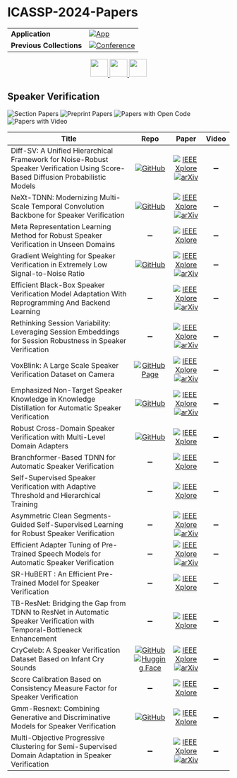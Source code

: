 # ICASSP-2024-Papers

<table>
    <tr>
        <td><strong>Application</strong></td>
        <td>
            <a href="https://huggingface.co/spaces/DmitryRyumin/NewEraAI-Papers" style="float:left;">
                <img src="https://img.shields.io/badge/🤗-NewEraAI--Papers-FFD21F.svg" alt="App" />
            </a>
        </td>
    </tr>
    <tr>
        <td><strong>Previous Collections</strong></td>
        <td>
            <a href="https://github.com/DmitryRyumin/ICASSP-2023-24-Papers/blob/main/README_2023.md">
                <img src="http://img.shields.io/badge/ICASSP-2023-0073AE.svg" alt="Conference">
            </a>
        </td>
    </tr>
</table>

<div align="center">
    <a href="https://github.com/DmitryRyumin/ICASSP-2023-24-Papers/blob/main/sections/2024/main/SLP-L8.md">
        <img src="https://cdn.jsdelivr.net/gh/DmitryRyumin/NewEraAI-Papers@main/images/left.svg" width="40" alt="" />
    </a>
    <a href="https://github.com/DmitryRyumin/ICASSP-2023-24-Papers/">
        <img src="https://cdn.jsdelivr.net/gh/DmitryRyumin/NewEraAI-Papers@main/images/home.svg" width="40" alt="" />
    </a>
    <a href="https://github.com/DmitryRyumin/ICASSP-2023-24-Papers/blob/main/sections/2024/main/SLP-L10.md">
        <img src="https://cdn.jsdelivr.net/gh/DmitryRyumin/NewEraAI-Papers@main/images/right.svg" width="40" alt="" />
    </a>
</div>

## Speaker Verification

![Section Papers](https://img.shields.io/badge/Section%20Papers-19-42BA16) ![Preprint Papers](https://img.shields.io/badge/Preprint%20Papers-11-b31b1b) ![Papers with Open Code](https://img.shields.io/badge/Papers%20with%20Open%20Code-7-1D7FBF) ![Papers with Video](https://img.shields.io/badge/Papers%20with%20Video-0-FF0000)

| **Title** | **Repo** | **Paper** | **Video** |
|-----------|:--------:|:---------:|:---------:|
| Diff-SV: A Unified Hierarchical Framework for Noise-Robust Speaker Verification Using Score-Based Diffusion Probabilistic Models | [![GitHub](https://img.shields.io/github/stars/wngh1187/Diff-SV?style=flat)](https://github.com/wngh1187/Diff-SV) | [![IEEE Xplore](https://img.shields.io/badge/IEEE-10446375-E4A42C.svg)](https://ieeexplore.ieee.org/document/10446375) <br /> [![arXiv](https://img.shields.io/badge/arXiv-2309.08320-b31b1b.svg)](https://arxiv.org/abs/2309.08320) | :heavy_minus_sign: |
| NeXt-TDNN: Modernizing Multi-Scale Temporal Convolution Backbone for Speaker Verification | [![GitHub](https://img.shields.io/github/stars/dmlguq456/NeXt_TDNN_ASV?style=flat)](https://github.com/dmlguq456/NeXt_TDNN_ASV) | [![IEEE Xplore](https://img.shields.io/badge/IEEE-10447037-E4A42C.svg)](https://ieeexplore.ieee.org/document/10447037) <br /> [![arXiv](https://img.shields.io/badge/arXiv-2312.08603-b31b1b.svg)](https://arxiv.org/abs/2312.08603) | :heavy_minus_sign: |
| Meta Representation Learning Method for Robust Speaker Verification in Unseen Domains | :heavy_minus_sign: | [![IEEE Xplore](https://img.shields.io/badge/IEEE-10446607-E4A42C.svg)](https://ieeexplore.ieee.org/document/10446607) | :heavy_minus_sign: |
| Gradient Weighting for Speaker Verification in Extremely Low Signal-to-Noise Ratio | [![GitHub](https://img.shields.io/github/stars/mmmmayi/Grad-W?style=flat)](https://github.com/mmmmayi/Grad-W) | [![IEEE Xplore](https://img.shields.io/badge/IEEE-10446174-E4A42C.svg)](https://ieeexplore.ieee.org/document/10446174) <br /> [![arXiv](https://img.shields.io/badge/arXiv-2401.02626-b31b1b.svg)](https://arxiv.org/abs/2401.02626) | :heavy_minus_sign: |
| Efficient Black-Box Speaker Verification Model Adaptation With Reprogramming And Backend Learning | :heavy_minus_sign: | [![IEEE Xplore](https://img.shields.io/badge/IEEE-10447715-E4A42C.svg)](https://ieeexplore.ieee.org/document/10447715) <br /> [![arXiv](https://img.shields.io/badge/arXiv-2309.13605-b31b1b.svg)](https://arxiv.org/abs/2309.13605) | :heavy_minus_sign: |
| Rethinking Session Variability: Leveraging Session Embeddings for Session Robustness in Speaker Verification | :heavy_minus_sign: | [![IEEE Xplore](https://img.shields.io/badge/IEEE-10445987-E4A42C.svg)](https://ieeexplore.ieee.org/document/10445987) <br /> [![arXiv](https://img.shields.io/badge/arXiv-2309.14741-b31b1b.svg)](https://arxiv.org/abs/2309.14741) | :heavy_minus_sign: |
| VoxBlink: A Large Scale Speaker Verification Dataset on Camera | [![GitHub Page](https://img.shields.io/badge/GitHub-Page-159957.svg)](https://voxblink.github.io/) | [![IEEE Xplore](https://img.shields.io/badge/IEEE-10446780-E4A42C.svg)](https://ieeexplore.ieee.org/document/10446780) <br /> [![arXiv](https://img.shields.io/badge/arXiv-2308.07056-b31b1b.svg)](https://arxiv.org/abs/2308.07056) | :heavy_minus_sign: |
| Emphasized Non-Target Speaker Knowledge in Knowledge Distillation for Automatic Speaker Verification | [![GitHub](https://img.shields.io/github/stars/ductuantruong/enskd?style=flat)](https://github.com/ductuantruong/enskd) | [![IEEE Xplore](https://img.shields.io/badge/IEEE-10447160-E4A42C.svg)](https://ieeexplore.ieee.org/document/10447160) <br /> [![arXiv](https://img.shields.io/badge/arXiv-2309.14838-b31b1b.svg)](https://arxiv.org/abs/2309.14838) | :heavy_minus_sign: |
| Robust Cross-Domain Speaker Verification with Multi-Level Domain Adapters | [![GitHub](https://img.shields.io/github/stars/holvan/cross_domain_speaker_verification?style=flat)](https://github.com/holvan/cross_domain_speaker_verification) | [![IEEE Xplore](https://img.shields.io/badge/IEEE-10446444-E4A42C.svg)](https://ieeexplore.ieee.org/document/10446444) | :heavy_minus_sign: |
| Branchformer-Based TDNN for Automatic Speaker Verification | :heavy_minus_sign: | [![IEEE Xplore](https://img.shields.io/badge/IEEE-10448107-E4A42C.svg)](https://ieeexplore.ieee.org/document/10448107) | :heavy_minus_sign: |
| Self-Supervised Speaker Verification with Adaptive Threshold and Hierarchical Training | :heavy_minus_sign: | [![IEEE Xplore](https://img.shields.io/badge/IEEE-10448455-E4A42C.svg)](https://ieeexplore.ieee.org/document/10448455) | :heavy_minus_sign: |
| Asymmetric Clean Segments-Guided Self-Supervised Learning for Robust Speaker Verification | :heavy_minus_sign: | [![IEEE Xplore](https://img.shields.io/badge/IEEE-10446161-E4A42C.svg)](https://ieeexplore.ieee.org/document/10446161) <br /> [![arXiv](https://img.shields.io/badge/arXiv-2309.04265-b31b1b.svg)](https://arxiv.org/abs/2309.04265) | :heavy_minus_sign: |
| Efficient Adapter Tuning of Pre-Trained Speech Models for Automatic Speaker Verification | :heavy_minus_sign: | [![IEEE Xplore](https://img.shields.io/badge/IEEE-10446686-E4A42C.svg)](https://ieeexplore.ieee.org/document/10446686) <br /> [![arXiv](https://img.shields.io/badge/arXiv-2403.00293-b31b1b.svg)](https://arxiv.org/abs/2403.00293) | :heavy_minus_sign: |
| SR-HuBERT : An Efficient Pre-Trained Model for Speaker Verification | :heavy_minus_sign: | [![IEEE Xplore](https://img.shields.io/badge/IEEE-10447606-E4A42C.svg)](https://ieeexplore.ieee.org/document/10447606) | :heavy_minus_sign: |
| TB-ResNet: Bridging the Gap from TDNN to ResNet in Automatic Speaker Verification with Temporal-Bottleneck Enhancement | :heavy_minus_sign: | [![IEEE Xplore](https://img.shields.io/badge/IEEE-10448221-E4A42C.svg)](https://ieeexplore.ieee.org/document/10448221) | :heavy_minus_sign: |
| CryCeleb: A Speaker Verification Dataset Based on Infant Cry Sounds | [![GitHub](https://img.shields.io/github/stars/Ubenwa/cryceleb2023?style=flat)](https://github.com/Ubenwa/cryceleb2023) <br> [![Hugging Face](https://img.shields.io/badge/🤗-dataset-FFD21F.svg)](https://huggingface.co/datasets/Ubenwa/CryCeleb2023) | [![IEEE Xplore](https://img.shields.io/badge/IEEE-10448292-E4A42C.svg)](https://ieeexplore.ieee.org/document/10448292) <br /> [![arXiv](https://img.shields.io/badge/arXiv-2305.00969-b31b1b.svg)](https://arxiv.org/abs/2305.00969) | :heavy_minus_sign: |
| Score Calibration Based on Consistency Measure Factor for Speaker Verification | :heavy_minus_sign: | [![IEEE Xplore](https://img.shields.io/badge/IEEE-10447245-E4A42C.svg)](https://ieeexplore.ieee.org/document/10447245) | :heavy_minus_sign: |
| Gmm-Resnext: Combining Generative and Discriminative Models for Speaker Verification | [![GitHub](https://img.shields.io/github/stars/leizhenchun/gmm-resnext?style=flat)](https://github.com/leizhenchun/gmm-resnext) | [![IEEE Xplore](https://img.shields.io/badge/IEEE-10447141-E4A42C.svg)](https://ieeexplore.ieee.org/document/10447141) | :heavy_minus_sign: |
| Multi-Objective Progressive Clustering for Semi-Supervised Domain Adaptation in Speaker Verification | :heavy_minus_sign: | [![IEEE Xplore](https://img.shields.io/badge/IEEE-10447138-E4A42C.svg)](https://ieeexplore.ieee.org/document/10447138) <br /> [![arXiv](https://img.shields.io/badge/arXiv-2310.04760-b31b1b.svg)](https://arxiv.org/abs/2310.04760) | :heavy_minus_sign: |

 
